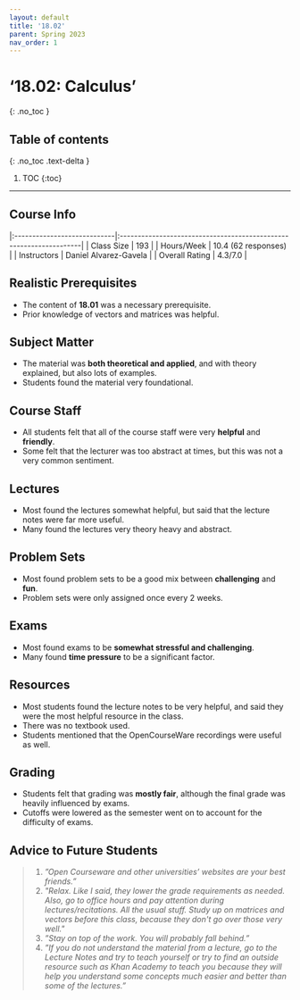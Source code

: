 ```yaml
---
layout: default
title: '18.02'
parent: Spring 2023
nav_order: 1
---
```


# ‘18.02: Calculus’
{: .no_toc }

## Table of contents
{: .no_toc .text-delta }

1. TOC
{:toc}

---

## Course Info

|:----------------------------|:-------------------------------------------------------------------|
| Class Size    		| 193                                                           		|
| Hours/Week        	| 10.4 (62 responses)                                          	| 
| Instructors         	| Daniel Alvarez-Gavela				|
| Overall Rating	| 4.3/7.0						|

## Realistic Prerequisites
* The content of **18.01** was a necessary prerequisite.
* Prior knowledge of vectors and matrices was helpful.

## Subject Matter
* The material was **both theoretical and applied**, and with theory explained, but also lots of examples.
* Students found the material very foundational.

## Course Staff
* All students felt that all of the course staff were very **helpful** and **friendly**.
* Some felt that the lecturer was too abstract at times, but this was not a very common sentiment.

## Lectures
* Most found the lectures somewhat helpful, but said that the lecture notes were far more useful.
* Many found the lectures very theory heavy and abstract.

## Problem Sets
* Most found problem sets to be a good mix between **challenging** and **fun**.
* Problem sets were only assigned once every 2 weeks.

## Exams
* Most found exams to be **somewhat stressful and challenging**.
* Many found **time pressure** to be a significant factor.

## Resources
* Most students found the lecture notes to be very helpful, and said they were the most helpful resource in the class.
* There was no textbook used.
* Students mentioned that the OpenCourseWare recordings were useful as well.

## Grading
* Students felt that grading was **mostly fair**, although the final grade was heavily influenced by exams.
* Cutoffs were lowered as the semester went on to account for the difficulty of exams.

## Advice to Future Students
> 1. *”Open Courseware and other universities’ websites are your best friends.”*
> 2. *"Relax. Like I said, they lower the grade requirements as needed. Also, go to office hours and pay attention during lectures/recitations. All the usual stuff. Study up on matrices and vectors before this class, because they don't go over those very well."*
> 3. *”Stay on top of the work. You will probably fall behind.”*
> 4. *”If you do not understand the material from a lecture, go to the Lecture Notes and try to
teach yourself or try to find an outside resource such as Khan Academy to teach you because they will help you understand some concepts much easier and better than some of the lectures.”*
